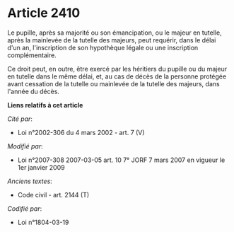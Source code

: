 # Article 2410

Le pupille, après sa majorité ou son émancipation, ou le majeur en tutelle, après la mainlevée de la tutelle des majeurs,
peut requérir, dans le délai d'un an, l'inscription de son hypothèque légale ou une inscription complémentaire.

Ce droit peut, en outre, être exercé par les héritiers du pupille ou du majeur en tutelle dans le même délai, et, au cas de
décès de la personne protégée avant cessation de la tutelle ou mainlevée de la tutelle des majeurs, dans l'année du décès.

**Liens relatifs à cet article**

_Cité par_:

  - Loi n°2002-306 du 4 mars 2002 - art. 7 (V)

_Modifié par_:

  - Loi n°2007-308 2007-03-05 art. 10 7° JORF 7 mars 2007 en vigueur le 1er janvier 2009

_Anciens textes_:

  - Code civil - art. 2144 (T)

_Codifié par_:

  - Loi n°1804-03-19
